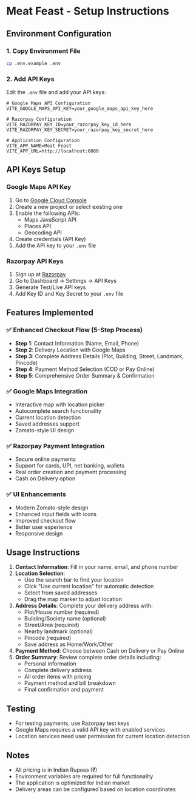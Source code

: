 # Meat Feast - Setup Instructions

## Environment Configuration

### 1. Copy Environment File

```bash
cp .env.example .env
```

### 2. Add API Keys

Edit the `.env` file and add your API keys:

```env
# Google Maps API Configuration
VITE_GOOGLE_MAPS_API_KEY=your_google_maps_api_key_here

# Razorpay Configuration
VITE_RAZORPAY_KEY_ID=your_razorpay_key_id_here
VITE_RAZORPAY_KEY_SECRET=your_razorpay_key_secret_here

# Application Configuration
VITE_APP_NAME=Meat Feast
VITE_APP_URL=http://localhost:8080
```

## API Keys Setup

### Google Maps API Key

1. Go to [Google Cloud Console](https://console.cloud.google.com/)
2. Create a new project or select existing one
3. Enable the following APIs:
   - Maps JavaScript API
   - Places API
   - Geocoding API
4. Create credentials (API Key)
5. Add the API key to your `.env` file

### Razorpay API Keys

1. Sign up at [Razorpay](https://razorpay.com/)
2. Go to Dashboard → Settings → API Keys
3. Generate Test/Live API keys
4. Add Key ID and Key Secret to your `.env` file

## Features Implemented

### ✅ Enhanced Checkout Flow (5-Step Process)
- **Step 1**: Contact Information (Name, Email, Phone)
- **Step 2**: Delivery Location with Google Maps
- **Step 3**: Complete Address Details (Plot, Building, Street, Landmark, Pincode)
- **Step 4**: Payment Method Selection (COD or Pay Online)
- **Step 5**: Comprehensive Order Summary & Confirmation

### ✅ Google Maps Integration
- Interactive map with location picker
- Autocomplete search functionality
- Current location detection
- Saved addresses support
- Zomato-style UI design

### ✅ Razorpay Payment Integration
- Secure online payments
- Support for cards, UPI, net banking, wallets
- Real order creation and payment processing
- Cash on Delivery option

### ✅ UI Enhancements
- Modern Zomato-style design
- Enhanced input fields with icons
- Improved checkout flow
- Better user experience
- Responsive design

## Usage Instructions

1. **Contact Information**: Fill in your name, email, and phone number
2. **Location Selection**:
   - Use the search bar to find your location
   - Click "Use current location" for automatic detection
   - Select from saved addresses
   - Drag the map marker to adjust location
3. **Address Details**: Complete your delivery address with:
   - Plot/House number (required)
   - Building/Society name (optional)
   - Street/Area (required)
   - Nearby landmark (optional)
   - Pincode (required)
   - Save address as Home/Work/Other
4. **Payment Method**: Choose between Cash on Delivery or Pay Online
5. **Order Summary**: Review complete order details including:
   - Personal information
   - Complete delivery address
   - All order items with pricing
   - Payment method and bill breakdown
   - Final confirmation and payment

## Testing

- For testing payments, use Razorpay test keys
- Google Maps requires a valid API key with enabled services
- Location services need user permission for current location detection

## Notes

- All pricing is in Indian Rupees (₹)
- Environment variables are required for full functionality
- The application is optimized for Indian market
- Delivery areas can be configured based on location coordinates
